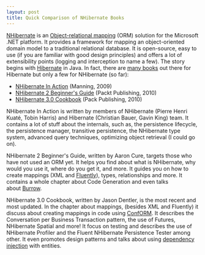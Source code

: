 ```yaml
---
layout: post
title: Quick Comparison of NHibernate Books
---
```


<p><a href="http://sourceforge.net/projects/nhibernate/" target="_blank">NHibernate</a>&#0160;is an <a href="http://en.wikipedia.org/wiki/Object-relational_mapping" target="_blank" title="Object-relational mapping (ORM, O/RM, and O/R mapping) in computer software is a programming technique for converting data between incompatible type systems ...">Object-relational mapping</a> (ORM) solution for the Microsoft .NET platform. It provides a framework for mapping an object-oriented domain model to a traditional relational database. It is open-source, easy to use (if you are familiar with good design principles) and offers a lot of extensibility points (logging and interception to name a few). The story begins with <a href="http://www.hibernate.org/" target="_blank" title="Hibernate an open source Java persistence framework project. Perform powerful object relational mapping and query databases using HQL and ...">Hibernate</a> in Java. In fact, there are <a href="http://www.amazon.com/s/ref=nb_sb_noss?url=search-alias%3Daps&amp;field-keywords=hibernate&amp;x=0&amp;y=0" target="_blank">many books</a> out there for Hibernate but only a few for NHibernate (so far):</p>
<ul>
<li><a href="http://www.manning.com/kuate/" target="_blank">NHibernate In Action</a> (Manning, 2009)</li>
<li><a href="http://www.packtpub.com/nhibernate-2-x-beginners-guide/book" target="_blank">NHibernate 2 Beginner&#39;s Guide</a> (Packt Publishing, 2010)</li>
<li><a href="http://www.packtpub.com/nhibernate-3-0-cookbook/book" target="_blank">NHibernate 3.0 Cookbook</a> (Pack Publishing, 2010)</li>
</ul>
<p>NHibernate In Action is written by members of NHibernate (Pierre Henri Kuaté, Tobin Harris)&#0160;and Hibernate (Christian Bauer, Gavin King) team. It contains a lot of stuff about the internals, such as,&#0160;the persistence lifecycle, the persistence manager, transitive persistence, the NHibernate type system, advanced query techniques, optimizing object retrieval (I could go on).</p>
<p>NHibernate 2 Beginner&#39;s Guide, written by Aaron Cure,&#0160;targets those who have not used an ORM yet. It helps you find&#0160;about what is NHibernate, why would you use it, where do you get it, and more. It guides you on how to create mappings (XML and <a href="http://fluentnhibernate.org/" target="_blank" title="Fluent NHibernate, a statically compiled alternative to NHibernate&#39;s standard hbm xml mapping.">Fluently</a>), types, relationships and more. It contains a whole chapter about Code Generation and even talks about&#0160;<a href="http://nhforge.org/wikis/burrow/introduction.aspx" target="_blank" title="NHibernate.Burrow is a light weight middleware developed to support .NET applications using NHibernate as ORM framework by providing advanced and smart session/transaction management and other facilitates.">Burrow</a>.</p>
<p>NHibernate 3.0 Cookbook, written by&#0160;Jason Dentler, is the most recent and most updated. In the chapter about mappings, (besides XML and Fluently) it discuss about creating mappings in code using&#0160;<a href="http://code.google.com/p/codeconform/" target="_blank" title="ORM configuration by code.">ConfORM</a>.&#0160;It describes the Conversation per Business Transaction pattern, the use of Futures, NHibernate Spatial and more! It focus on testing and describes the use of NHibernate Profiler and the Fluent NHibernate Persistence Tester among other. It even promotes design patterns and talks about using <a href="http://en.wikipedia.org/wiki/Dependency_injection" target="_blank" title="Dependency injection (DI) in object-oriented computer programming is a design pattern with a core principle of separating behavior from dependency ...">dependency injection</a> with entities.</p>

